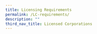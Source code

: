 ```yaml
---
title: Licensing Requirements
permalink: /LC-requirements/
description: ""
third_nav_title: Licensed Corporations
---
```


